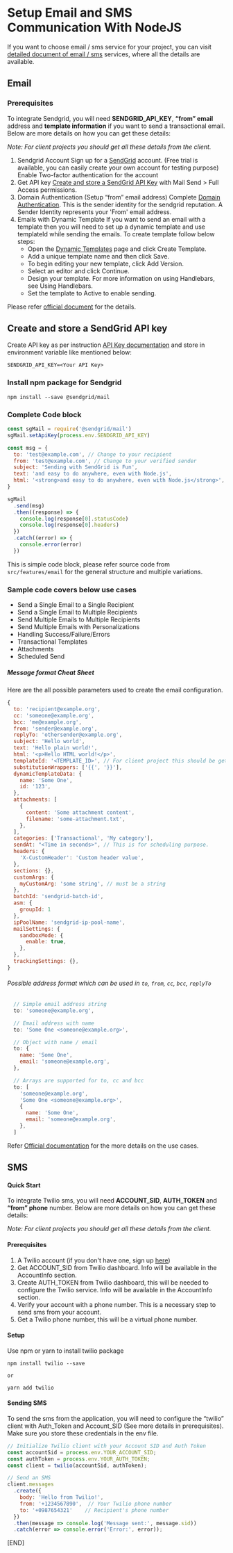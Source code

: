 # Setup Email and SMS Communication With NodeJS

If you want to choose email / sms service for your project, you can visit [detailed document of email / sms](https://docs.google.com/document/d/1ZnpLGSBpiMFe3USiAA4Cd4t8Dhxyck636nxRXWc-1UA/edit) services, where all the details are available.

## Email

### Prerequisites
To integrate Sendgrid, you will need **SENDGRID_API_KEY**, **“from” email** address and **template information** if you want to send a transactional email. Below are more details on how you can get these details:

*Note: For client projects you should get all these details from the client.*

1. Sendgrid Account
Sign up for a [SendGrid](https://app.sendgrid.com/login/) account. (Free trial is available, you can easily create your own account for testing purpose)
Enable Two-factor authentication for the account
2. Get API key
[Create and store a SendGrid API Key](https://docs.sendgrid.com/for-developers/sending-email/quickstart-nodejs#create-and-store-a-sendgrid-api-key) with Mail Send > Full Access permissions.
3. Domain Authentication (Setup “from” email address)
Complete [Domain Authentication](https://docs.sendgrid.com/ui/account-and-settings/how-to-set-up-domain-authentication). This is the sender identity for the sendgrid reputation. A Sender Identity represents your 'From' email address.
4. Emails with Dynamic Template
If you want to send an email with a template then you will need to set up a dynamic template and use templateId while sending the emails. To create template follow below steps:
    - Open the [Dynamic Templates](https://sendgrid.com/dynamic_templates) page and click Create Template.
    - Add a unique template name and then click Save.
    - To begin editing your new template, click Add Version.
    - Select an editor and click Continue.
    - Design your template. For more information on using Handlebars, see Using Handlebars.
    - Set the template to Active to enable sending.

Please refer [official document](https://docs.sendgrid.com/for-developers/sending-email/quickstart-nodejs#prerequisites) for the details.

## Create and store a SendGrid API key

Create API key as per instruction [API Key documentation](https://docs.sendgrid.com/ui/account-and-settings/api-keys) and store in environment variable like mentioned below:

```shell
SENDGRID_API_KEY=<Your API Key>
```

### Install npm package for Sendgrid

```shell
npm install --save @sendgrid/mail
```

### Complete Code block

```javascript
const sgMail = require('@sendgrid/mail')
sgMail.setApiKey(process.env.SENDGRID_API_KEY)

const msg = {
  to: 'test@example.com', // Change to your recipient
  from: 'test@example.com', // Change to your verified sender
  subject: 'Sending with SendGrid is Fun',
  text: 'and easy to do anywhere, even with Node.js',
  html: '<strong>and easy to do anywhere, even with Node.js</strong>',
}

sgMail
  .send(msg)
  .then((response) => {
    console.log(response[0].statusCode)
    console.log(response[0].headers)
  })
  .catch((error) => {
    console.error(error)
  })

```

This is simple code block, please refer source code from `src/features/email` for the general structure and multiple variations.

### Sample code covers below use cases

- Send a Single Email to a Single Recipient
- Send a Single Email to Multiple Recipients
- Send Multiple Emails to Multiple Recipients
- Send Multiple Emails with Personalizations
- Handling Success/Failure/Errors
- Transactional Templates
- Attachments
- Scheduled Send

##### Message format Cheat Sheet

Here are the all possible parameters used to create the email configuration.

```javascript
{
  to: 'recipient@example.org', 
  cc: 'someone@example.org',
  bcc: 'me@example.org',
  from: 'sender@example.org',
  replyTo: 'othersender@example.org',
  subject: 'Hello world',
  text: 'Hello plain world!',
  html: '<p>Hello HTML world!</p>',
  templateId: '<TEMPLATE_ID>', // For client project this should be get from client. For testing you can create from sendgrid official portal refer https://docs.sendgrid.com/ui/sending-email/how-to-send-an-email-with-dynamic-templates
  substitutionWrappers: ['{{', '}}'],
  dynamicTemplateData: {
    name: 'Some One',
    id: '123',
  },
  attachments: [
    {
      content: 'Some attachment content',
      filename: 'some-attachment.txt',
    },
  ],
  categories: ['Transactional', 'My category'],
  sendAt: "<Time in seconds>", // This is for scheduling purpose.
  headers: {
    'X-CustomHeader': 'Custom header value',
  },
  sections: {},
  customArgs: {
    myCustomArg: 'some string', // must be a string
  },
  batchId: 'sendgrid-batch-id',
  asm: {
    groupId: 1
  },
  ipPoolName: 'sendgrid-ip-pool-name',
  mailSettings: {
    sandboxMode: {
      enable: true,
    },
  },
  trackingSettings: {},
}
``````

###### Possible address format which can be used in `to`, `from`, `cc`, `bcc`, `replyTo`

```javascript
  // Simple email address string
  to: 'someone@example.org',

  // Email address with name
  to: 'Some One <someone@example.org>',

  // Object with name / email
  to: {
    name: 'Some One',
    email: 'someone@example.org',
  },

  // Arrays are supported for to, cc and bcc
  to: [
    'someone@example.org',
    'Some One <someone@example.org>',
    {
      name: 'Some One',
      email: 'someone@example.org',
    },
  ]
```

Refer [Official documentation](https://github.com/sendgrid/sendgrid-nodejs/tree/main/docs/use-cases) for the more details on the use cases.

## SMS

#### Quick Start
To integrate Twilio sms, you will need **ACCOUNT_SID**, **AUTH_TOKEN** and **“from” phone** number. Below are more details on how you can get these details:

*Note: For client projects you should get all these details from the client.*

#### Prerequisites
1. A Twilio account (if you don't have one, sign up [here](https://www.twilio.com/try-twilio))
2. Get ACCOUNT_SID from Twilio dashboard. Info will be available in the AccountInfo section.
3. Create AUTH_TOKEN from Twilio dashboard, this will be needed to configure the Twilio service. Info will be available in the AccountInfo section.
4. Verify your account with a phone number. This is a necessary step to send sms from your account.
5. Get a Twilio phone number, this will be a virtual phone number.

#### Setup

Use npm or yarn to install twilio package

```shell
npm install twilio --save

or

yarn add twilio
```

#### Sending SMS

To send the sms from the application, you will need to configure the “twilio” client with Auth_Token and Account_SID (See more details in prerequisites). Make sure you store these credentials in the env file.

```javascript
// Initialize Twilio client with your Account SID and Auth Token
const accountSid = process.env.YOUR_ACCOUNT_SID;
const authToken = process.env.YOUR_AUTH_TOKEN;
const client = twilio(accountSid, authToken);

// Send an SMS
client.messages
  .create({
    body: 'Hello from Twilio!',
    from: '+1234567890',  // Your Twilio phone number
    to: '+0987654321'    // Recipient's phone number
  })
  .then(message => console.log('Message sent:', message.sid))
  .catch(error => console.error('Error:', error));
```

[END]
